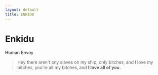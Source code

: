 ```yaml
---
layout: default
title: ENKIDU
---
```

# Enkidu
Human Envoy

>Hey there aren't any slaves on my ship, only bitches; and I love my bitches, you're all my bitches, and **I love all of you.**
